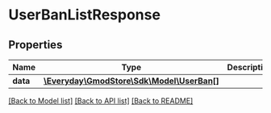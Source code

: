 # UserBanListResponse

## Properties
Name | Type | Description | Notes
------------ | ------------- | ------------- | -------------
**data** | [**\Everyday\GmodStore\Sdk\Model\UserBan[]**](UserBan.md) |  | [optional] 

[[Back to Model list]](../../README.md#documentation-for-models) [[Back to API list]](../../README.md#documentation-for-api-endpoints) [[Back to README]](../../README.md)

